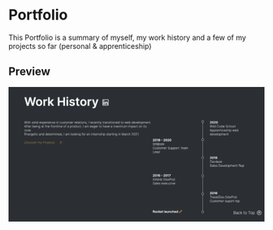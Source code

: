 # Portfolio

This Portfolio is a summary of myself, my work history and a few of my projects so far (personal & apprenticeship)

## Preview

![Screenshot](blog.png)
